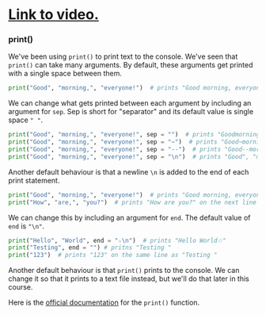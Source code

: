 # [Link to video.](https://www.youtube.com/watch?v=YnOzG7Oj3kE&list=PLVD25niNi0Bkf2psAf7PzB1SV068XyNPo&index=27)

### print()

We've been using `print()` to print text to the console. We've seen that `print()` can take many arguments. By default, these arguments get printed with a single space between them.

```python
print("Good", "morning,", "everyone!")  # prints "Good morning, everyone!"
```

We can change what gets printed between each argument by including an argument for `sep`. Sep is short for "separator" and its default value is single space `" "`.

```python
print("Good", "morning,", "everyone!", sep = "")  # prints "Goodmorning,everyone!"
print("Good", "morning,", "everyone!", sep = "~")  # prints "Good~morning,~everyone!"
print("Good", "morning,", "everyone!", sep = "--")  # prints "Good--morning,--everyone!"
print("Good", "morning,", "everyone!", sep = "\n")  # prints "Good", "morning,", "everyone!" on three separate lines
```

Another default behaviour is that a newline `\n` is added to the end of each print statement.

```python
print("Good", "morning,", "everyone!")  # prints "Good morning, everyone!"
print("How", "are,", "you?")  # prints "How are you?" on the next line
```

We can change this by including an argument for `end`. The default value of `end` is `"\n"`.

```python
print("Hello", "World", end = "☆\n")  # prints "Hello World☆"
print("Testing", end = "") # pritns "Testing "
print("123")  # prints "123" on the same line as "Testing "
```

Another default behaviour is that `print()` prints to the console. We can change it so that it prints to a text file instead, but we'll do that later in this course.

Here is the [official documentation](https://docs.python.org/3/library/functions.html#print) for the `print()` function.
